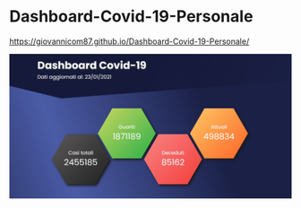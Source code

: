 # Dashboard-Covid-19-Personale

https://giovannicom87.github.io/Dashboard-Covid-19-Personale/

![Alt text](/media/preview.JPG)
